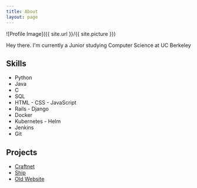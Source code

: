 ```yaml
---
title: About
layout: page
---
```

![Profile Image]({{ site.url }}/{{ site.picture }})

<p>Hey there. I'm currently a Junior studying Computer Science at UC Berkeley</p>

<h2>Skills</h2>

<ul class="skill-list">
	<li>Python</li>
  <li>Java</li>
  <li>C</li>
	<li>SQL</li>
	<li>HTML - CSS - JavaScript</li>
  <li>Rails - Django</li>
  <li>Docker</li>
  <li>Kubernetes - Helm</li>
  <li>Jenkins</li>
	<li>Git</li>
</ul>

<h2>Projects</h2>

<ul>
	<li><a href="https://githuk.com/">Craftnet</a></li>
  <li><a href="https://github.com/">Ship</a></li>
	<li><a href="https://github.com/">Old Website</a></li>
</ul>
